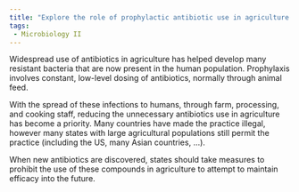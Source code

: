 ```yaml
---
title: "Explore the role of prophylactic antibiotic use in agriculture in contributing to antibiotic resistance. How does this practice impact human health and what measures can be taken to mitigate its effects? "
tags:
 - Microbiology II
---
```

Widespread use of antibiotics in agriculture has helped develop many resistant bacteria that are now present in the human population. Prophylaxis involves constant, low-level dosing of antibiotics, normally through animal feed.  

With the spread of these infections to humans, through farm, processing, and cooking staff, reducing the unnecessary antibiotics use in agriculture has become a priority. Many countries have made the practice illegal, however many states with large agricultural populations still permit the practice (including the US, many Asian countries, ...).  

When new antibiotics are discovered, states should take measures to prohibit the use of these compounds in agriculture to attempt to maintain efficacy into the future.  
